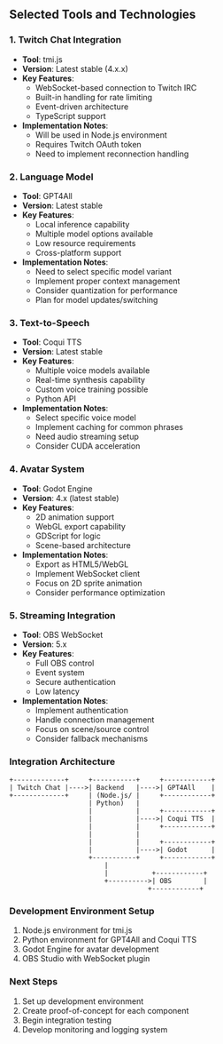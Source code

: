 ## Selected Tools and Technologies

### 1. Twitch Chat Integration
- **Tool**: tmi.js
- **Version**: Latest stable (4.x.x)
- **Key Features**:
  - WebSocket-based connection to Twitch IRC
  - Built-in handling for rate limiting
  - Event-driven architecture
  - TypeScript support
- **Implementation Notes**:
  - Will be used in Node.js environment
  - Requires Twitch OAuth token
  - Need to implement reconnection handling

### 2. Language Model
- **Tool**: GPT4All
- **Version**: Latest stable
- **Key Features**:
  - Local inference capability
  - Multiple model options available
  - Low resource requirements
  - Cross-platform support
- **Implementation Notes**:
  - Need to select specific model variant
  - Implement proper context management
  - Consider quantization for performance
  - Plan for model updates/switching

### 3. Text-to-Speech
- **Tool**: Coqui TTS
- **Version**: Latest stable
- **Key Features**:
  - Multiple voice models available
  - Real-time synthesis capability
  - Custom voice training possible
  - Python API
- **Implementation Notes**:
  - Select specific voice model
  - Implement caching for common phrases
  - Need audio streaming setup
  - Consider CUDA acceleration

### 4. Avatar System
- **Tool**: Godot Engine
- **Version**: 4.x (latest stable)
- **Key Features**:
  - 2D animation support
  - WebGL export capability
  - GDScript for logic
  - Scene-based architecture
- **Implementation Notes**:
  - Export as HTML5/WebGL
  - Implement WebSocket client
  - Focus on 2D sprite animation
  - Consider performance optimization

### 5. Streaming Integration
- **Tool**: OBS WebSocket
- **Version**: 5.x
- **Key Features**:
  - Full OBS control
  - Event system
  - Secure authentication
  - Low latency
- **Implementation Notes**:
  - Implement authentication
  - Handle connection management
  - Focus on scene/source control
  - Consider fallback mechanisms

### Integration Architecture
```
+-------------+     +-----------+     +------------+
| Twitch Chat |---->| Backend   |---->| GPT4All    |
+-------------+     | (Node.js/ |     +------------+
                    | Python)   |     
                    |           |     +------------+
                    |           |---->| Coqui TTS  |
                    |           |     +------------+
                    |           |     
                    |           |     +------------+
                    |           |---->| Godot      |
                    +-----------+     +------------+
                        |
                        |           +------------+
                        +---------->| OBS        |
                                   +------------+
```

### Development Environment Setup
1. Node.js environment for tmi.js
2. Python environment for GPT4All and Coqui TTS
3. Godot Engine for avatar development
4. OBS Studio with WebSocket plugin

### Next Steps
1. Set up development environment
2. Create proof-of-concept for each component
3. Begin integration testing
4. Develop monitoring and logging system 
